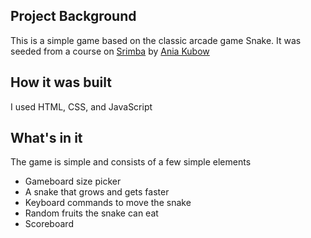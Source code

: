 ## Project Background

This is a simple game based on the classic arcade game Snake. It was seeded from a course on [Srimba](https://scrimba.com/learn/snakegame) by [Ania Kubow](https://twitter.com/ania_kubow)

## How it was built

I used HTML, CSS, and JavaScript

## What's in it

The game is simple and consists of a few simple elements

-   Gameboard size picker
-   A snake that grows and gets faster
-   Keyboard commands to move the snake
-   Random fruits the snake can eat
-   Scoreboard
